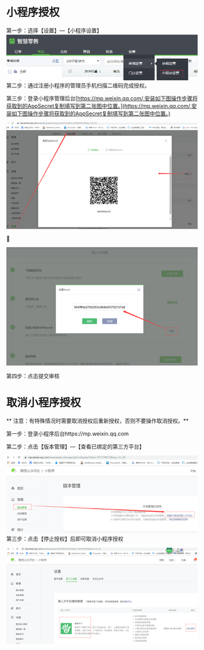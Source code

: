 # 小程序授权

第一步：选择【设置】—【小程序设置】![](/assets/import20208201747.png) 第二步：通过注册小程序的管理员手机扫描二维码完成授权。

第三步：登录小程序管理后台[https://mp.weixin.qq.com/,安装如下图操作步骤将获取到的AppSecret复制填写到第二张图中位置。](https://mp.weixin.qq.com/,安装如下图操作步骤将获取到的AppSecret复制填写到第二张图中位置。)

![](/assets/import20208201749.png)



![](/assets/import20208201750.png)

第四步：点击提交审核

# 取消小程序授权

** 注意：有特殊情况时需要取消授权后重新授权，否则不要操作取消授权。**

第一步：登录小程序后台https://mp.weixin.qq.com

第二步：点击【版本管理】—【查看已绑定的第三方平台】



![](/assets/import20208201753.png)  
 第三步：点击【停止授权】后即可取消小程序授权

 ![](/assets/import20208201754.png)

